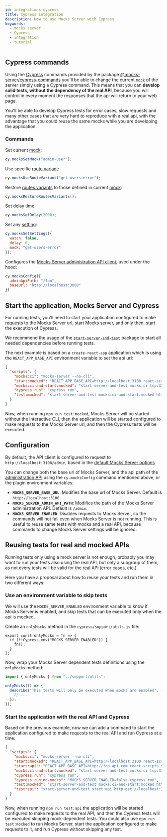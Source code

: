 ```yaml
---
id: integrations-cypress
title: Cypress integration
description: How to use Mocks Server with Cypress
keywords:
  - mocks server
  - Cypress
  - integration
  - tutorial
---
```


## Cypress commands

Using the [Cypress](https://www.cypress.io/) commands provided by the package [@mocks-server/cypress-commands](http://npmjs.com/package/@mocks-server/cypress-commands) you'll be able to change the current [`mock`](get-started-mocks.md) of the server simply using a Cypress command. This means that you can __develop solid tests, without the dependency of the real API__, because you will control in every moment the responses that the api will return to your web page.

You'll be able to develop Cypress tests for error cases, slow requests and many other cases that are very hard to reproduce with a real api, with the advantage that you could reuse the same mocks while you are developing the application.

### Commands

Set current [mock](get-started-mocks.md):

```js
cy.mocksSetMock("admin-user");
```

Use specific [route variant](get-started-routes.md):

```js
cy.mocksUseRouteVariant("get-users:error");
```

Restore [routes variants](get-started-routes.md) to those defined in current [mock](get-started-mocks.md):

```js
cy.mocksRestoreRoutesVariants();
```

Set delay time:

```js
cy.mocksSetDelay(2000);
```

Set any [setting](configuration-options.md):

```js
cy.mocksSetSettings({
  watch: false,
  delay: 0,
  mock: "get-users-error"
});
```

Configures the [Mocks Server administration API client](https://github.com/mocks-server/admin-api-client), used under the hood:

```js
cy.mocksConfig({
  adminApiPath: "/foo",
  baseUrl: "http://localhost:3000"
})
```

## Start the application, Mocks Server and Cypress

For running tests, you'll need to start your application configured to make requests to the Mocks Server url, start Mocks server, and only then, start the execution of Cypress.

We recommend the usage of the [`start-server-and-test`](https://github.com/bahmutov/start-server-and-test) package to start all needed dependencies before running tests.

The next example is based on a `create-react-app` application which is using the `REACT_APP_BASE_API` environment variable to set the api url:

```json
{
  "scripts": {
    "mocks:ci": "mocks-server --no-cli",
    "start:mocked": "REACT_APP_BASE_API=http://localhost:3100 react-scripts start",
    "mocks:ci-and-start:mocked": "start-server-and-test mocks:ci tcp:3100 start:mocked",
    "cypress:run": "cypress run",
    "test:mocked": "start-server-and-test mocks:ci-and-start:mocked http-get://localhost:3000 cypress:run",
  }
}
```

Now, when running `npm run test:mocked`, Mocks Server will be started without the interactive CLI, then the application will be started configured to make requests to the Mocks Server url, and then the Cypress tests will be executed.

## Configuration

By default, the API client is configured to request to `http://localhost:3100/admin`, based in the [default Mocks Server options](configuration-options.md)

You can change both the base url of Mocks Server, and the api path of the [administration API](plugins-admin-api.md) using the `cy.mocksConfig` command mentioned above, or the plugin environment variables:

* __`MOCKS_SERVER_BASE_URL`__: Modifies the base url of Mocks Server. Default is `http://localhost:3100`.
* __`MOCKS_SERVER_ADMIN_API_PATH`__: Modifies the path of the Mocks Server administration API. Default is `/admin`.
* __`MOCKS_SERVER_ENABLED`__: Disables requests to Mocks Server, so the commands will not fail even when Mocks Server is not running. This is useful to reuse same tests with mocks and a real API, because commands to change Mocks Server settings will be ignored.

## Reusing tests for real and mocked APIs

Running tests only using a mock server is not enough, probably you may want to run your tests also using the real API, but only a subgroup of them, as not every tests will be valid for the real API (error cases, etc.).

Here you have a proposal about how to reuse your tests and run them in two different ways:

### Use an environment variable to skip tests

We will use the `MOCKS_SERVER_ENABLED` environment variable to know if Mocks Server is enabled, and skip tests that can be executed only when the api is mocked.

Create an `onlyMocks` method in the `cypress/support/utils.js` file:

```
export const onlyMocks = fn => {
  if (!!Cypress.env("MOCKS_SERVER_ENABLED")) {
    fn();
  }
};
```

Now, wrap your Mocks Server dependent tests definitions using the `onlyMocks` method:

```javascript
import { onlyMocks } from "../support/utils";

onlyMocks(() => {
  describe("This tests will only be executed when mocks are enabled", () => {
    // ...
  });
});
```

### Start the application with the real API and Cypress

Based on the previous example, now we can add a command to start the application configured to make requests to the real API and run Cypress at a time:

```json
{
  "scripts": {
    "mocks:ci": "mocks-server --no-cli",
    "start:mocked": "REACT_APP_BASE_API=http://localhost:3100 react-scripts start",
    "start:api": "REACT_APP_BASE_API=http://foo-api.com react-scripts start",
    "mocks:ci-and-start:mocked": "start-server-and-test mocks:ci tcp:3100 start:mocked",
    "cypress:run": "cypress run",
    "cypress:run:no-mocks": "MOCKS_SERVER_ENABLED=false cypress run",
    "test:mocked": "start-server-and-test mocks:ci-and-start:mocked http-get://localhost:3000 cypress:run",
    "test:api": "start-server-and-test start:api http-get://localhost:3000 cypress:run:no-mocks"
  }
}
```

Now, when running `npm run test:api` the application will be started configured to make requests to the real API, and then the Cypress tests will be executed skipping mock-dependent tests. You could also use `npm run test:mocked` to run Mocks Server, start the application configured to make requests to it, and run Cypress without skipping any test.

